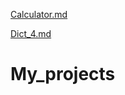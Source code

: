 [Calculator.md](https://github.com/Bharatdwaj3/My_projects/files/9357887/Calculator.md)

[Dict_4.md](https://github.com/Bharatdwaj3/My_projects/files/9357819/Dict_4.md)
# My_projects
